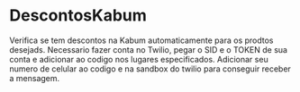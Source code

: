 # DescontosKabum
Verifica se tem descontos na Kabum automaticamente para os prodtos desejads.
Necessario fazer conta no Twilio, pegar o SID e o TOKEN de sua conta e adicionar ao codigo nos lugares especificados.
Adicionar seu numero de celular ao codigo e na sandbox do twilio para conseguir receber a mensagem.
